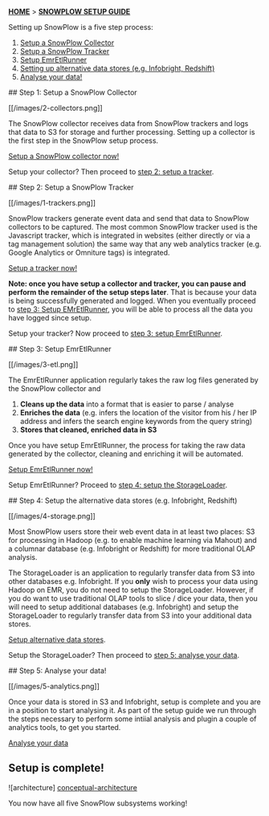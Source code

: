 [**HOME**](Home) > [**SNOWPLOW SETUP GUIDE**](Setting-up-SnowPlow)

Setting up SnowPlow is a five step process:

1. [Setup a SnowPlow Collector](#step1)
2. [Setup a SnowPlow Tracker](#step2)
3. [Setup EmrEtlRunner](#step3)
4. [Setting up alternative data stores (e.g. Infobright, Redshift)](#step4)
5. [Analyse your data!](#step5)

<a name="step1" />
## Step 1: Setup a SnowPlow Collector

[[/images/2-collectors.png]] 

The SnowPlow collector receives data from SnowPlow trackers and logs that data to S3 for storage and further processing. Setting up a collector is the first step in the SnowPlow setup process.

[Setup a SnowPlow collector now!](Setting-up-a-collector)

Setup your collector? Then proceed to [step 2: setup a tracker](#step2).

<a name="step2" />
## Step 2: Setup a SnowPlow Tracker

[[/images/1-trackers.png]] 

SnowPlow trackers generate event data and send that data to SnowPlow collectors to be captured. The most common SnowPlow tracker used is the Javascript tracker, which is integrated in websites (either directly or via a tag management solution) the same way that any web analytics tracker (e.g. Google Analytics or Omniture tags) is integrated.

[Setup a tracker now!](Setting-up-a-Tracker)

**Note: once you have setup a collector and tracker, you can pause and perform the remainder of the setup steps later**. That is because your data is being successfully generated and logged. When you eventually proceed to [step 3: Setup EMrEtlRunner](#step3), you will be able to process all the data you have logged since setup.

Setup your tracker? Now proceed to [step 3: setup EmrEtlRunner](#step3).

<a name="step3" />
## Step 3: Setup EmrEtlRunner

[[/images/3-etl.png]] 

The EmrEtlRunner application regularly takes the raw log files generated by the SnowPlow collector and

1. **Cleans up the data** into a format that is easier to parse / analyse
2. **Enriches the data** (e.g. infers the location of the visitor from his / her IP address and infers the search engine keywords from the query string)
3. **Stores that cleaned, enriched data in S3**

Once you have setup EmrEtlRunner, the process for taking the raw data generated by the collector, cleaning and enriching it will be automated.

[Setup EmrEtlRunner now!](Setting-up-EmrEtlRunner)

Setup EmrEtlRunner? Proceed to [step 4: setup the StorageLoader](#step4).

<a name="step4" />
## Step 4: Setup the alternative data stores (e.g. Infobright, Redshift)

[[/images/4-storage.png]] 

Most SnowPlow users store their web event data in at least two places: S3 for processing in Hadoop (e.g. to enable machine learning via Mahout) and a columnar database (e.g. Infobright or Redshift) for more traditional OLAP analysis.

The StorageLoader is an application to regularly transfer data from S3 into other databases e.g. Infobright. If you **only** wish to process your data using Hadoop on EMR, you do not need to setup the StorageLoader. However, if you do want to use traditional OLAP tools to slice / dice your data, then you will need to setup additional databases (e.g. Infobright) and setup the StorageLoader to regularly transfer data from S3 into your additional data stores.

[Setup alternative data stores](Setting-up-alternative-data-stores).

Setup the StorageLoader? Then proceed to [step 5: analyse your data](#step5).

<a name="step5" />
## Step 5: Analyse your data!

[[/images/5-analytics.png]] 

Once your data is stored in S3 and Infobright, setup is complete and you are in a position to start analysing it. As part of the setup guide we run through the steps necessary to perform some intiial analysis and plugin a couple of analytics tools, to get you started.

[Analyse your data](Analytics-setup)

## Setup is complete!

![architecture] [conceptual-architecture]

You now have all five SnowPlow subsystems working!

[conceptual-architecture]: about-snowplow/images/conceptual-architecture.png
